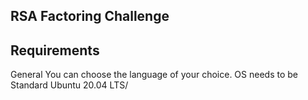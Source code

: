 ## RSA Factoring Challenge

## Requirements
General
You can choose the language of your choice.
OS needs to be Standard Ubuntu 20.04 LTS/
